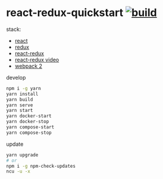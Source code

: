 # react-redux-quickstart [![build](https://travis-ci.org/daggerok/react-redux-quickstart.svg?branch=react-redux-quickstart)](https://travis-ci.org/daggerok/react-redux-quickstart)

stack:
- [react](https://facebook.github.io/react/)
- [redux](http://redux.js.org/docs/basics/UsageWithReact.html)
- [react-redux](https://github.com/reactjs/react-redux)
- [react-redux video](https://github.com/reactjs/react-redux)
- [webpack 2](https://webpack.js.org/)

develop

```bash
npm i -g yarn
yarn install
yarn build
yarn serve
yarn start
yarn docker-start
yarn docker-stop
yarn compose-start
yarn compose-stop
```

update

```bash
yarn upgrade
# or
npm i -g npm-check-updates
ncu -u -x
```
